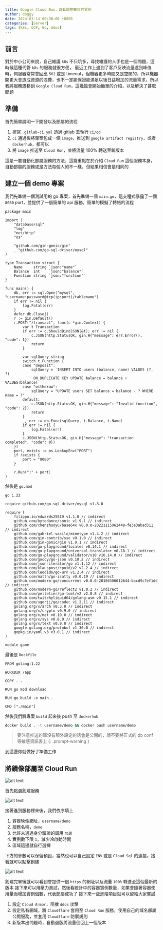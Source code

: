 ```yaml
---
title: Google Cloud Run，自動調整擴容的實例
author: doggy
date: 2024-03-14 00:30:00 +0800
categories: [Server]
tags: [k8s, GCP, Go, ddos]
---
```


## 前言

對於中小公司來說，自己維護 `k8s` 不只坑多，尋找維護的人手也是一個問題，這時候這種代管 `k8s` 的服務就很方便，
最近工作上遇到了客戶反映流量達到峰值時，伺服器常常會回應 `502` 或是 timeout，但機器更多時間又是空閒的，所以機器開更大會造成資源的浪費，也不一定能保證能滿足以後日益增加的流量需求，所以我將服務遷移到 `Google Cloud Run`，這幾篇會開始簡單的介紹，以及解決了甚麼問題

## 準備

首先簡單說明一下開發以及部屬的流程

1. 撰寫 `.gitlab-ci.yml` 透過 gitlab 去執行 `ci/cd`
2. `ci` 通過後將專案包成一個 `image`，推送到 `google artifact registry`，或者 `dockerhub`，都可以
3. 將 `image` 推送至 `Cloud Run`，並將流量 100% 轉送至新版本

這是一套自動化部屬服務的方法，這篇重點在於介紹 `Cloud Run` 這個服務本身，自動部屬的服務或是方法每個人的不一樣，但結果相信會是相同的

## 建立一個 demo 專案

我們先準備一個測試用的 go 專案，首先準備一個 `main.go`，這支程式暴露了一個 `8080` port，並提供了一個簡單的 api 服務，簡單的模擬了轉帳的流程

```golang
package main

import (
	"database/sql"
	"log"
	"net/http"
	"os"

	"github.com/gin-gonic/gin"
	_ "github.com/go-sql-driver/mysql"
)

type Transaction struct {
	Name     string `json:"name"`
	Balance  int    `json:"balance"`
	Function string `json:"function"`
}

func main() {
	db, err := sql.Open("mysql", "username:password@tcp(ip:port)/tablename")
	if err != nil {
		log.Fatal(err)
	}
	defer db.Close()
	r := gin.Default()
	r.POST("/transact", func(c *gin.Context) {
		var t Transaction
		if err := c.ShouldBindJSON(&t); err != nil {
			c.JSON(http.StatusOK, gin.H{"message": err.Error(), "code": 1})
			return
		}

		var sqlQuery string
		switch t.Function {
		case "deposit":
			sqlQuery = `INSERT INTO users (balance, name) VALUES (?, ?)
             ON DUPLICATE KEY UPDATE balance = balance + VALUES(balance)`
		case "withdraw":
			sqlQuery = "UPDATE users SET balance = balance - ? WHERE name = ?"
		default:
			c.JSON(http.StatusOK, gin.H{"message": "Invalid function", "code": 2})
			return
		}
		_, err := db.Exec(sqlQuery, t.Balance, t.Name)
		if err != nil {
			log.Fatal(err)
		}
		c.JSON(http.StatusOK, gin.H{"message": "transaction completed", "code": 0})
	})
	port, exists := os.LookupEnv("PORT")
	if !exists {
		port = "8080"
	}

	r.Run(":" + port)
}

```

然後是 `go.mod`

```golang
go 1.22

require github.com/go-sql-driver/mysql v1.8.0

require (
	filippo.io/edwards25519 v1.1.0 // indirect
	github.com/bytedance/sonic v1.9.1 // indirect
	github.com/chenzhuoyu/base64x v0.0.0-20221115062448-fe3a3abad311 // indirect
	github.com/gabriel-vasile/mimetype v1.4.2 // indirect
	github.com/gin-contrib/sse v0.1.0 // indirect
	github.com/gin-gonic/gin v1.9.1 // indirect
	github.com/go-playground/locales v0.14.1 // indirect
	github.com/go-playground/universal-translator v0.18.1 // indirect
	github.com/go-playground/validator/v10 v10.14.0 // indirect
	github.com/goccy/go-json v0.10.2 // indirect
	github.com/json-iterator/go v1.1.12 // indirect
	github.com/klauspost/cpuid/v2 v2.2.4 // indirect
	github.com/leodido/go-urn v1.2.4 // indirect
	github.com/mattn/go-isatty v0.0.19 // indirect
	github.com/modern-go/concurrent v0.0.0-20180306012644-bacd9c7ef1dd // indirect
	github.com/modern-go/reflect2 v1.0.2 // indirect
	github.com/pelletier/go-toml/v2 v2.0.8 // indirect
	github.com/twitchyliquid64/golang-asm v0.15.1 // indirect
	github.com/ugorji/go/codec v1.2.11 // indirect
	golang.org/x/arch v0.3.0 // indirect
	golang.org/x/crypto v0.9.0 // indirect
	golang.org/x/net v0.10.0 // indirect
	golang.org/x/sys v0.8.0 // indirect
	golang.org/x/text v0.9.0 // indirect
	google.golang.org/protobuf v1.30.0 // indirect
	gopkg.in/yaml.v3 v3.0.1 // indirect
)

module game

```

最後是 `Dockfile`

```docker
FROM golang:1.22

WORKDIR /app

COPY . .

RUN go mod download

RUN go build -o main .

CMD ["./main"]
```

然後我們將專案 `build` 起來後 push 至 `dockerhub`

```bash
docker build . -t username/demo && docker push username/demo
```
> 要注意推送的庫沒有額外設定的話會是公開的，請不要將正式的 db conf 等敏感資訊丟上
{: .prompt-warning }

到這邊你就做好了準備工作


## 將鏡像部屬至 Cloud Run

![alt text](/google-cloud-run/1.png)

首先點選創建服務

![alt text](/google-cloud-run/2.png)

接著進到服務裡來後，我們依序填上

1. 容器映像網址，`username/demo`
2. 服務名稱，`demo`
3. 允許未通過身分驗證的調用 `勾選`
4. 實例數下限 `1`，減少冷啟動時間
5. 區域這邊就自行選擇

下方的參數可以保留預設，當然也可以自己設定 `ENV` 或是 `Cloud Sql` 的連接，接著就可以點擊創建

![alt text](/google-cloud-run/3.png)

創建完畢後就可以看到會提供一個 `https` 的網址以及流量 `100%` 轉送至這個最新的版本
接下來可以用壓力測試，然後看統計中的容器實例數量，如果會隨著容器使用量而增加實例個數，代表部屬成功了
接下來一些進階項目就可以留給大家嘗試

1. 設定 `Cloud Armor`，阻擋 `ddos` 攻擊
2. 設定私有網域，將 `Cloudflare` 套用至 `Cloud Run` 服務，使用自己的域名部屬公開服務，並套用 `Cloudflare` 防禦規則
3. 新版本出問題時，自動退版將流量倒回上一個版本
